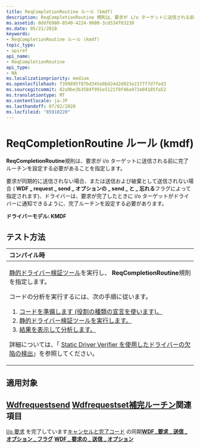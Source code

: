 ```yaml
---
title: ReqCompletionRoutine ルール (kmdf)
description: ReqCompletionRoutine 規則は、要求が i/o ターゲットに送信される前に完了ルーチンを設定する必要があることを指定します。
ms.assetid: 0ddf6980-0540-4224-9800-3cd534f03230
ms.date: 05/21/2018
keywords:
- ReqCompletionRoutine ルール (kmdf)
topic_type:
- apiref
api_name:
- ReqCompletionRoutine
api_type:
- NA
ms.localizationpriority: medium
ms.openlocfilehash: f399895f87bd345e0bd24d2d923e2177f7d7fed3
ms.sourcegitcommit: 82a9be3b3584f991e5121f8f46a972e04185fa52
ms.translationtype: MT
ms.contentlocale: ja-JP
ms.lasthandoff: 07/02/2020
ms.locfileid: "85918220"
---
```

# <a name="reqcompletionroutine-rule-kmdf"></a>ReqCompletionRoutine ルール (kmdf)


**ReqCompletionRoutine**規則は、要求が i/o ターゲットに送信される前に完了ルーチンを設定する必要があることを指定します。

要求が同期的に送信されない場合、または送信および破棄として送信されない場合 ( **WDF \_ request \_ send \_ オプションの \_ send \_ と \_ 忘れる**フラグによって指定されます)、ドライバーは、要求が完了したときに i/o ターゲットがドライバーに通知できるように、完了ルーチンを設定する必要があります。

**ドライバーモデル: KMDF**

<a name="how-to-test"></a>テスト方法
-----------

<table>
<colgroup>
<col width="100%" />
</colgroup>
<thead>
<tr class="header">
<th align="left">コンパイル時</th>
</tr>
</thead>
<tbody>
<tr class="odd">
<td align="left"><p><a href="https://docs.microsoft.com/windows-hardware/drivers/devtest/static-driver-verifier" data-raw-source="[Static Driver Verifier](https://docs.microsoft.com/windows-hardware/drivers/devtest/static-driver-verifier)">静的ドライバー検証ツール</a>を実行し、 <strong>ReqCompletionRoutine</strong>規則を指定します。</p>
コードの分析を実行するには、次の手順に従います。
<ol>
<li><a href="https://docs.microsoft.com/windows-hardware/drivers/devtest/using-static-driver-verifier-to-find-defects-in-drivers#preparing-your-source-code" data-raw-source="[Prepare your code (use role type declarations).](https://docs.microsoft.com/windows-hardware/drivers/devtest/using-static-driver-verifier-to-find-defects-in-drivers#preparing-your-source-code)">コードを準備します (役割の種類の宣言を使います)。</a></li>
<li><a href="https://docs.microsoft.com/windows-hardware/drivers/devtest/using-static-driver-verifier-to-find-defects-in-drivers#running-static-driver-verifier" data-raw-source="[Run Static Driver Verifier.](https://docs.microsoft.com/windows-hardware/drivers/devtest/using-static-driver-verifier-to-find-defects-in-drivers#running-static-driver-verifier)">静的ドライバー検証ツールを実行します。</a></li>
<li><a href="https://docs.microsoft.com/windows-hardware/drivers/devtest/using-static-driver-verifier-to-find-defects-in-drivers#viewing-and-analyzing-the-results" data-raw-source="[View and analyze the results.](https://docs.microsoft.com/windows-hardware/drivers/devtest/using-static-driver-verifier-to-find-defects-in-drivers#viewing-and-analyzing-the-results)">結果を表示して分析します。</a></li>
</ol>
<p>詳細については、「 <a href="https://docs.microsoft.com/windows-hardware/drivers/devtest/using-static-driver-verifier-to-find-defects-in-drivers" data-raw-source="[Using Static Driver Verifier to Find Defects in Drivers](https://docs.microsoft.com/windows-hardware/drivers/devtest/using-static-driver-verifier-to-find-defects-in-drivers)">Static Driver Verifier を使用したドライバーの欠陥の検出</a>」を参照してください。</p></td>
</tr>
</tbody>
</table>

<a name="applies-to"></a>適用対象
----------

[**Wdfrequestsend**](https://docs.microsoft.com/windows-hardware/drivers/ddi/wdfrequest/nf-wdfrequest-wdfrequestsend) 
[**Wdfrequestset補完ルーチン**](https://docs.microsoft.com/windows-hardware/drivers/ddi/wdfrequest/nf-wdfrequest-wdfrequestsetcompletionroutine)関連項目
--------

[I/o 要求](https://docs.microsoft.com/windows-hardware/drivers/wdf/completing-i-o-requests) 
 を完了しています[キャンセルと完了コード](https://docs.microsoft.com/windows-hardware/drivers/wdf/synchronizing-cancel-and-completion-code) 
 の同期[**WDF \_要求 \_ 送信 \_ オプション \_ フラグ**](https://docs.microsoft.com/windows-hardware/drivers/ddi/wdfrequest/ne-wdfrequest-_wdf_request_send_options_flags) 
 [**WDF \_ 要求の \_ 送信 \_ オプション**](https://docs.microsoft.com/windows-hardware/drivers/ddi/wdfrequest/ns-wdfrequest-_wdf_request_send_options)
 

 





